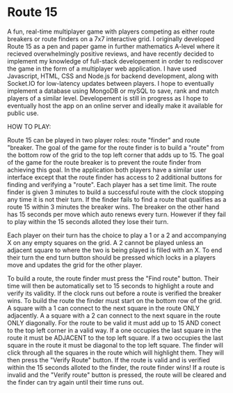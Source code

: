 # Route 15

A fun, real-time multiplayer game with players competing as either route breakers or route finders on a 7x7 interactive grid. I originally developed Route 15 as a pen and paper game in further mathematics A-level where it recieved overwhelmingly positive reviews, and have recently decided to implement my knowledge of full-stack developement in order to rediscover the game in the form of a multiplayer web application. I have used Javascript, HTML, CSS and Node.js for backend development, along with Socket.IO for low-latency updates between players. I hope to eventually implement a database using MongoDB or mySQL to save, rank and match players of a similar level. Developement is still in progress as I hope to eventually host the app on an online server and ideally make it available for public use.

HOW TO PLAY: 

Route 15 can be played in two player roles: route "finder" and route "breaker. The goal of the game for the route finder is to build a "route" from the bottom row of the grid to the top left corner that adds up to 15. The goal of the game for the route breaker is to prevent the route finder from achieving this goal. In the application both players have a similar user interface except that the route finder has access to 2 additional buttons for finding and verifying a "route". Each player has a set time limit. The route finder is given 3 minutes to build a successful route with the clock stopping any time it is not their turn. If the finder fails to find a route that qualifies as a route 15 within 3 minutes the breaker wins. The breaker on the other hand has 15 seconds per move which auto renews every turn. However if they fail to play within the 15 seconds alloted they lose their turn. 

Each player on their turn has the choice to play a 1 or a 2 and accompanying X on any empty squares on the grid. A 2 cannot be played unless an adjacent square to where the two is being played is filled with an X. To end their turn the end turn button should be pressed which locks in a players move and updates the grid for the other player. 

To build a route, the route finder must press the "Find route" button. Their time will then be automatically set to 15 seconds to highlight a route and verify its validity. If the clock runs out before a route is verified the breaker wins. To build the route the finder must start on the bottom row of the grid. A square with a 1 can connect to the next square in the route ONLY adjacently. A a square with a 2 can connect to the next square in the route ONLY diagonally. For the route to be valid it must add up to 15 AND conect to the top left corner in a valid way. If a one occupies the last square in the route it must be ADJACENT to the top left square. If a two occupies the last square in the route it must be diagonal to the top left square. The finder will click through all the squares in the route which will highlight them. They will then press the "Verify Route" button. If the route is valid and is verified within the 15 seconds alloted to the finder, the route finder wins! If a route is invalid and the "Verify route" button is pressed, the route will be cleared and the finder can try again until their time runs out. 

